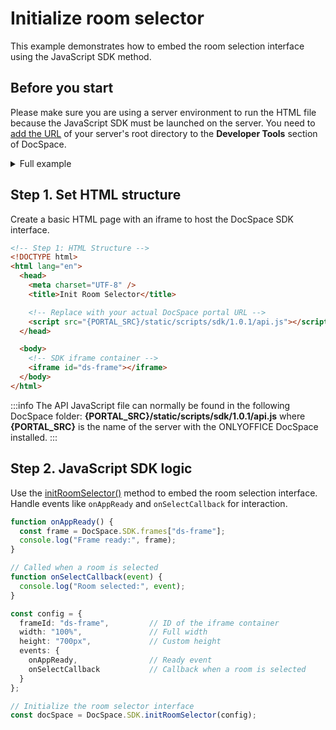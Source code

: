 # Initialize room selector

This example demonstrates how to embed the room selection interface using the JavaScript SDK method.

## Before you start

Please make sure you are using a server environment to run the HTML file because the JavaScript SDK must be launched on the server.
You need to [add the URL](/docspace/javascript-sdk/get-started/get-started.md#step-1-specifying-the-docspace-url) of your server's root directory to the **Developer Tools** section of DocSpace.

<details>
  <summary>Full example</summary>

``` html
<!-- Step 1: HTML Structure -->
<!DOCTYPE html>
<html lang="en">
  <head>
    <meta charset="UTF-8" />
    <title>Init Room Selector</title>

    <!-- Replace with your actual DocSpace portal URL -->
    <script src="{PORTAL_SRC}/static/scripts/sdk/1.0.1/api.js"></script>
  </head>

  <body>
    <!-- SDK iframe container -->
    <iframe id="ds-frame"></iframe>
  </body>

  <!-- Step 2: JavaScript SDK Logic -->
  <script>
    // Called when the SDK frame is ready
    function onAppReady() {
      const frame = DocSpace.SDK.frames["ds-frame"];
      console.log("Frame ready:", frame);
    }

    // Called when a room is selected
    function onSelectCallback(event) {
      console.log("Room selected:", event);
    }

    const config = {
      frameId: "ds-frame",         // ID of the iframe container
      width: "100%",               // Full width
      height: "700px",             // Custom height
      events: {
        onAppReady,                // Ready event
        onSelectCallback           // Callback when a room is selected
      }
    };

    // Initialize the room selector interface
    const docSpace = DocSpace.SDK.initRoomSelector(config);
  </script>
</html>
```

</details>

## Step 1. Set HTML structure

Create a basic HTML page with an iframe to host the DocSpace SDK interface.

``` html
<!-- Step 1: HTML Structure -->
<!DOCTYPE html>
<html lang="en">
  <head>
    <meta charset="UTF-8" />
    <title>Init Room Selector</title>

    <!-- Replace with your actual DocSpace portal URL -->
    <script src="{PORTAL_SRC}/static/scripts/sdk/1.0.1/api.js"></script>
  </head>

  <body>
    <!-- SDK iframe container -->
    <iframe id="ds-frame"></iframe>
  </body>
</html>
```

:::info
The API JavaScript file can normally be found in the following DocSpace folder: **\{PORTAL_SRC\}/static/scripts/sdk/1.0.1/api.js** where **\{PORTAL_SRC\}** is the name of the server with the ONLYOFFICE DocSpace installed.
:::

## Step 2. JavaScript SDK logic

Use the [initRoomSelector()](../../usage-sdk/methods.md#initroomselector) method to embed the room selection interface. Handle events like `onAppReady` and `onSelectCallback` for interaction.

``` ts
function onAppReady() {
  const frame = DocSpace.SDK.frames["ds-frame"];
  console.log("Frame ready:", frame);
}

// Called when a room is selected
function onSelectCallback(event) {
  console.log("Room selected:", event);
}

const config = {
  frameId: "ds-frame",         // ID of the iframe container
  width: "100%",               // Full width
  height: "700px",             // Custom height
  events: {
    onAppReady,                // Ready event
    onSelectCallback           // Callback when a room is selected
  }
};

// Initialize the room selector interface
const docSpace = DocSpace.SDK.initRoomSelector(config);
```
